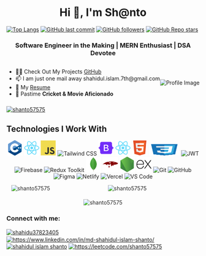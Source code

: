 <h1 align="center">Hi 👋, I'm Sh@nto</h1>

[![Top Langs](https://img.shields.io/github/languages/top/shanto57575/shanto57575?style=for-the-badge)](https://github.com/shanto57575/shanto57575)
[![GitHub last commit](https://img.shields.io/github/last-commit/shanto57575/shanto57575?style=for-the-badge)](https://github.com/shanto57575/shanto57575/commits/master)
[![GitHub followers](https://img.shields.io/github/followers/shanto57575?style=for-the-badge)](https://github.com/shanto57575?tab=followers)
[![GitHub Repo stars](https://img.shields.io/github/stars/shanto57575/shanto57575?style=for-the-badge)](https://github.com/shanto57575/shanto57575/stargazers)

<h3 align="center">Software Engineer in the Making | MERN Enthusiast | DSA Devotee</h3>

<div style="display: flex; align-items: center; justify-content: space-between;">
    <div>
    <ul>
      <li>👨‍💻 Check Out My Projects <a href="https://github.com/Shanto57575">GitHub</a></li>
      <li>📫 I am just one mail away shahidul.islam.7th@gmail.com</li>
      <li>📄 My <a href="https://drive.google.com/file/d/14PZc0XHRW6hxw1pNiWO7d-Hw-k76_-1f/view?usp=sharing">Resume</a></li>
      <li>🎥 Pastime <strong>Cricket & Movie Aficionado</strong></li>
    </ul>
  </div>
  <div>
    <img src="https://miro.medium.com/v2/resize:fit:1278/1*XC8smpR5WreT96bwSVNzjg.gif" alt="Profile Image" width="300" height="200"/>
  </div>
</div>

<p align="left" style="margin-top:10px;"> <a href="https://github.com/ryo-ma/github-profile-trophy"><img src="https://github-profile-trophy.vercel.app/?username=shanto57575&theme=dracula" alt="shanto57575" /></a> </p>

## Technologies I Work With

<p align="center" style="margin-top:10px;">
  <img src="https://raw.githubusercontent.com/devicons/devicon/master/icons/cplusplus/cplusplus-original.svg" alt="C++" width="40" height="40"/>
  <img src="https://raw.githubusercontent.com/devicons/devicon/master/icons/react/react-original.svg" alt="React" width="40" height="40"/>
  <img src="https://raw.githubusercontent.com/devicons/devicon/master/icons/javascript/javascript-original.svg" alt="JavaScript" width="40" height="40"/>
  <img src="https://www.vectorlogo.zone/logos/tailwindcss/tailwindcss-icon.svg" alt="Tailwind CSS" width="40" height="40"/>
  <img src="https://raw.githubusercontent.com/devicons/devicon/master/icons/bootstrap/bootstrap-plain.svg" alt="Bootstrap" width="40" height="40"/>
  <img src="https://raw.githubusercontent.com/devicons/devicon/master/icons/react/react-original.svg" alt="React" width="40" height="40"/>
  <img src="https://raw.githubusercontent.com/devicons/devicon/master/icons/html5/html5-original.svg" alt="HTML5" width="40" height="40"/>
  <img src="https://raw.githubusercontent.com/devicons/devicon/master/icons/css3/css3-original.svg" alt="CSS3" width="80" height="30"/>
  <img src="https://jwt.io/img/pic_logo.svg" alt="JWT" width="80" height="30"/>
  <img src="https://www.vectorlogo.zone/logos/firebase/firebase-icon.svg" alt="Firebase" width="40" height="40"/>
  <img src="https://raw.githubusercontent.com/reduxjs/redux/master/logo/logo.png" alt="Redux Toolkit" width="40" height="40"/>
  <img src="https://raw.githubusercontent.com/devicons/devicon/master/icons/mongodb/mongodb-original.svg" alt="MongoDB" width="40" height="40"/>
  <img src="https://raw.githubusercontent.com/devicons/devicon/master/icons/mongoose/mongoose-original.svg" alt="Mongoose" width="40" height="40"/>
  <img src="https://raw.githubusercontent.com/devicons/devicon/master/icons/nodejs/nodejs-original.svg" alt="Node.js" width="40" height="40"/>
  <img src="https://raw.githubusercontent.com/devicons/devicon/master/icons/express/express-original.svg" alt="Express.js" width="40" height="40"/>
  <img src="https://iconape.com/wp-content/png_logo_vector/git-icon.png" alt="Git" width="40" height="40"/>
  <img src="https://www.vectorlogo.zone/logos/github/github-icon.svg" alt="GitHub" width="40" height="40"/>
  <img src="https://www.vectorlogo.zone/logos/figma/figma-icon.svg" alt="Figma" width="40" height="40"/>
  <img src="https://www.vectorlogo.zone/logos/netlify/netlify-icon.svg" alt="Netlify" width="40" height="40"/>
  <img src="https://www.vectorlogo.zone/logos/vercel/vercel-icon.svg" alt="Vercel" width="40" height="40"/>
  <img src="https://img.icons8.com/color/452/visual-studio-code-2019.png" alt="VS Code" width="40" height="40"/>
</p>


<div style="display:flex;justify-content:space-around;margin-bottom:20px;">
  <img style="width:45%;filter:contrast(90%) brightness(110%) saturate(130%);" src="https://github-readme-stats.vercel.app/api/top-langs?username=shanto57575&show_icons=true&locale=en&layout=compact" alt="shanto57575" />
  <img style="width:45%;filter:contrast(90%) brightness(110%) saturate(130%);" src="https://github-readme-stats.vercel.app/api?username=shanto57575&show_icons=true&locale=en" alt="shanto57575" />
</div>
<div style="text-align:center;">
  <img style="filter:contrast(90%) brightness(110%) saturate(130%);" src="https://github-readme-streak-stats.herokuapp.com/?user=shanto57575" alt="shanto57575" />
</div>

<h3 align="left">Connect with me:</h3>
<p align="left">
<a href="https://twitter.com/Shahidu37823405" target="blank"><img align="center" src="https://raw.githubusercontent.com/rahuldkjain/github-profile-readme-generator/master/src/images/icons/Social/twitter.svg" alt="shahidu37823405" height="30" width="40" /></a>
<a href="https://www.linkedin.com/in/md-shahidul-islam-shanto/" target="blank"><img align="center" src="https://raw.githubusercontent.com/rahuldkjain/github-profile-readme-generator/master/src/images/icons/Social/linked-in-alt.svg" alt="https://www.linkedin.com/in/md-shahidul-islam-shanto/" height="30" width="40" /></a>
<a href="https://www.facebook.com/profile.php?id=100021587690987" target="blank"><img align="center" src="https://raw.githubusercontent.com/rahuldkjain/github-profile-readme-generator/master/src/images/icons/Social/facebook.svg" alt="shahidul islam shanto" height="30" width="40" /></a>
<a href="https://www.instagram.com/_shanto16_3/" target="blank"><img align="center" src="https://raw.githubusercontent.com/rahuldkjain/github-profile-readme-generator/master/src/images/icons/Social/leet-code.svg" alt="https://leetcode.com/shanto57575" height="30" width="40" /></a>
</p>
